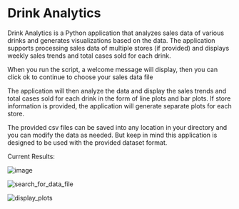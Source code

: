 # Drink Analytics
Drink Analytics is a Python application that analyzes sales data of various drinks and generates visualizations based on the data. The application supports processing sales data of multiple stores (if provided) and displays weekly sales trends and total cases sold for each drink.

When you run the script, a welcome message will display, then you can click ok to continue to choose your sales data file 

The application will then analyze the data and display the sales trends and total cases sold for each drink in the form of line plots and bar plots. If store information is provided, the application will generate separate plots for each store.

The provided csv files can be saved into any location in your directory and you can modify the data as needed. But keep in mind this application is designed to be used with the provided dataset format. 

Current Results:


![image](https://github.com/jcast6/Monitoring-Drink-Sales/assets/89822103/37f49217-c245-4890-9be5-7d7353d3eb63)

![search_for_data_file](https://github.com/jcast6/Monitoring-Rockstar-Energy-Drink-Sales/assets/89822103/bdaefa46-eb40-4a00-b5c9-ce5e7bc457c8)


![display_plots](https://github.com/jcast6/Monitoring-Rockstar-Energy-Drink-Sales/assets/89822103/dba4b048-007d-459a-81d1-55af2e235442)


